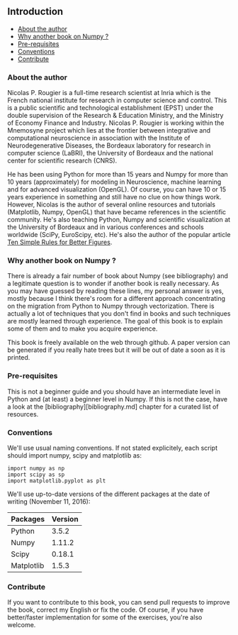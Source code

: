 ## Introduction

* [About the author](#about)
* [Why another book on Numpy ?](#why)
* [Pre-requisites](#pre-requisites)
* [Conventions](#conventions)
* [Contribute](#contribute)

### About the author <a name="about"></a>

Nicolas P. Rougier is a full-time research scientist at Inria which is the
French national institute for research in computer science and control. This is
a public scientific and technological establishment (EPST) under the double
supervision of the Research & Education Ministry, and the Ministry of Economy
Finance and Industry. Nicolas P. Rougier is working within the Mnemosyne
project which lies at the frontier between integrative and computational
neuroscience in association with the Institute of Neurodegenerative Diseases,
the Bordeaux laboratory for research in computer science (LaBRI), the
University of Bordeaux and the national center for scientific research (CNRS).
  
He has been using Python for more than 15 years and Numpy for more than 10
years (approximately) for modeling in Neuroscience, machine learning and for
advanced visualization (OpenGL). Of course, you can have 10 or 15 years
experience in something and still have no clue on how things work. However,
Nicolas is the author of several online resources and tutorials (Matplotlib,
Numpy, OpenGL) that have became references in the scientific community. He's
also teaching Python, Numpy and scientific visualization at the University of
Bordeaux and in various conferences and schools worldwide (SciPy, EuroScipy,
etc). He's also the author of the popular article [Ten Simple Rules for Better
Figures](http://journals.plos.org/ploscompbiol/article?id=10.1371/journal.pcbi.1003833).

### Why another book on Numpy ? <a name="why"></a>

There is already a fair number of book about Numpy (see bibliography) and a
legitimate question is to wonder if another book is really necessary. As you
may have guessed by reading these lines, my personal answer is yes, mostly
because I think there's room for a different approach concentrating on the
migration from Python to Numpy through vectorization. There is actually a lot
of techniques that you don't find in books and such techniques are mostly
learned through experience. The goal of this book is to explain some of them
and to make you acquire experience.

This book is freely available on the web through github. A paper version can be
generated if you really hate trees but it will be out of date a soon as it is
printed.

### Pre-requisites <a name="pre-requisites"></a>

This is not a beginner guide and you should have an intermediate level in
Python and (at least) a beginner level in Numpy. If this is not the case, have
a look at the [bibliography][bibliography.md] chapter for a curated list of
resources.

### Conventions <a name="conventions"></a>

We'll use usual naming conventions. If not stated explicitely, each script
should import numpy, scipy and matplotlib as:
  
    import numpy as np
    import scipy as sp
    import matplotlib.pyplot as plt
 
We'll use up-to-date versions of the different packages at the date of
writing (November 11, 2016):

| Packages   | Version |
|------------|---------|
| Python     | 3.5.2   |
| Numpy      | 1.11.2  |
| Scipy      | 0.18.1  |
| Matplotlib | 1.5.3   |

### Contribute <a name="contribute"></a>

If you want to contribute to this book, you can send pull requests to improve
the book, correct my English or fix the code. Of course, if you have
better/faster implementation for some of the exercises, you're also welcome.
